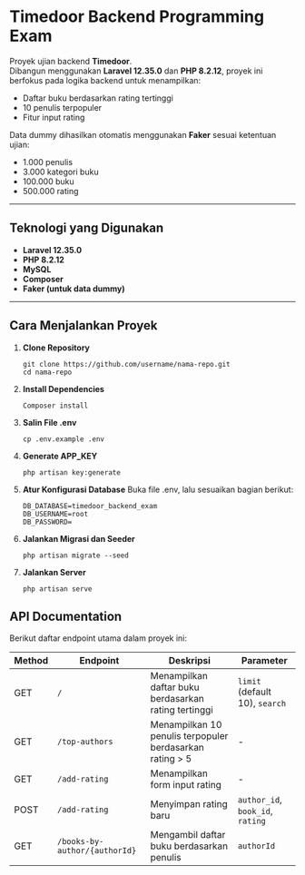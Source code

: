 # Timedoor Backend Programming Exam

Proyek ujian backend **Timedoor**.  
Dibangun menggunakan **Laravel 12.35.0** dan **PHP 8.2.12**, proyek ini berfokus pada logika backend untuk menampilkan:
- Daftar buku berdasarkan rating tertinggi  
- 10 penulis terpopuler  
- Fitur input rating  

Data dummy dihasilkan otomatis menggunakan **Faker** sesuai ketentuan ujian:
- 1.000 penulis  
- 3.000 kategori buku  
- 100.000 buku  
- 500.000 rating  

---

## Teknologi yang Digunakan
- **Laravel 12.35.0**
- **PHP 8.2.12**
- **MySQL**
- **Composer**
- **Faker (untuk data dummy)**

---

## Cara Menjalankan Proyek

1. **Clone Repository**

       git clone https://github.com/username/nama-repo.git
       cd nama-repo
   
4. **Install Dependencies**

       Composer install

6. **Salin File .env**

       cp .env.example .env

8. **Generate APP_KEY**

       php artisan key:generate

10. **Atur Konfigurasi Database**
    Buka file .env, lalu sesuaikan bagian berikut:
        
        DB_DATABASE=timedoor_backend_exam
        DB_USERNAME=root
        DB_PASSWORD=

12. **Jalankan Migrasi dan Seeder**

        php artisan migrate --seed

14. **Jalankan Server**

        php artisan serve

## API Documentation

Berikut daftar endpoint utama dalam proyek ini:

| Method | Endpoint | Deskripsi | Parameter |
|--------|-----------|------------|------------|
| GET | `/` | Menampilkan daftar buku berdasarkan rating tertinggi | `limit` (default 10), `search` |
| GET | `/top-authors` | Menampilkan 10 penulis terpopuler berdasarkan rating > 5 | - |
| GET | `/add-rating` | Menampilkan form input rating | - |
| POST | `/add-rating` | Menyimpan rating baru | `author_id`, `book_id`, `rating` |
| GET | `/books-by-author/{authorId}` | Mengambil daftar buku berdasarkan penulis | `authorId` |

